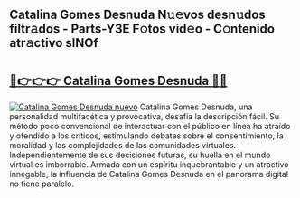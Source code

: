 ## Catalina Gomes Desnuda N𝚞𝚎vos desn𝚞dos filtr𝚊dos - Parts-Y3E F𝚘tos vid𝚎o - C𝚘ntenido atr𝚊ctivo slNOf

# <h2><a href="http://mb7ccj.tromn.icu/?c=Catalina+Gomes+Desnuda">🔗👉👉👉 Catalina Gomes Desnuda 🔗🔗</a></h2>

[![Catalina Gomes Desnuda nuevo](https://i.imgur.com/pEAQMta.gif)](http://mb7ccj.tromn.icu/?c=Catalina+Gomes+Desnuda)
Catalina Gomes Desnuda, una personalidad multifacética y provocativa, desafía la descripción fácil. Su método poco convencional de interactuar con el público en línea ha atraído y ofendido a los críticos, estimulando debates sobre el consentimiento, la moralidad y las complejidades de las comunidades virtuales. Independientemente de sus decisiones futuras, su huella en el mundo virtual es imborrable. Armada con un espíritu inquebrantable y un atractivo innegable, la influencia de Catalina Gomes Desnuda en el panorama digital no tiene paralelo.
